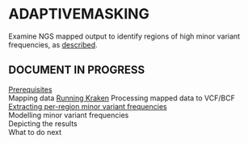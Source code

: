 # ADAPTIVEMASKING

Examine NGS mapped output to identify regions of high minor variant frequencies, as [described]( 
https://www.biorxiv.org/content/early/2018/01/23/252460).

## DOCUMENT IN PROGRESS

[Prerequisites](doc/Prerequisites.md)  
Mapping data 
[Running Kraken](doc/Kraken.md)
Processing mapped data to VCF/BCF    
[Extracting per-region minor variant frequencies](doc/extractmaf.md)   
Modelling minor variant frequencies  
Depicting the results  
What to do next


